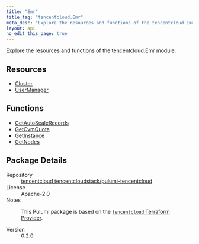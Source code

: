 ```yaml
---
title: "Emr"
title_tag: "tencentcloud.Emr"
meta_desc: "Explore the resources and functions of the tencentcloud.Emr module."
layout: api
no_edit_this_page: true
---
```


<!-- WARNING: this file was generated by Pulumi Docs Generator. -->
<!-- Do not edit by hand unless you're certain you know what you are doing! -->

Explore the resources and functions of the tencentcloud.Emr module.

<h2 id="resources">Resources</h2>
<ul class="api">
    <li><a href="cluster/" title="Cluster"><span class="api-symbol api-symbol--resource"></span>Cluster</a></li>
    <li><a href="usermanager/" title="UserManager"><span class="api-symbol api-symbol--resource"></span>UserManager</a></li>
</ul>

<h2 id="functions">Functions</h2>
<ul class="api">
    <li><a href="getautoscalerecords/" title="GetAutoScaleRecords"><span class="api-symbol api-symbol--function"></span>GetAutoScaleRecords</a></li>
    <li><a href="getcvmquota/" title="GetCvmQuota"><span class="api-symbol api-symbol--function"></span>GetCvmQuota</a></li>
    <li><a href="getinstance/" title="GetInstance"><span class="api-symbol api-symbol--function"></span>GetInstance</a></li>
    <li><a href="getnodes/" title="GetNodes"><span class="api-symbol api-symbol--function"></span>GetNodes</a></li>
</ul>

<h2 id="package-details">Package Details</h2>
<dl class="package-details">
	<dt>Repository</dt>
	<dd><a href="https://github.com/tencentcloudstack/pulumi-tencentcloud">tencentcloud tencentcloudstack/pulumi-tencentcloud</a></dd>
	<dt>License</dt>
	<dd>Apache-2.0</dd>
	<dt>Notes</dt>
	<dd><p>This Pulumi package is based on the <a href="https://github.com/tencentcloudstack/terraform-provider-tencentcloud"><code>tencentcloud</code> Terraform Provider</a>.</p>
</dd>
	<dt>Version</dt>
	<dd>0.2.0</dd>
</dl>

